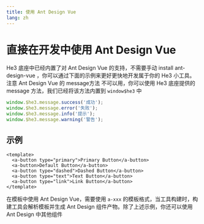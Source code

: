```yaml
---
title: 使用 Ant Design Vue
lang: zh
---
```


# 直接在开发中使用 Ant Design Vue

He3 底座中已经内置了对 Ant Design Vue 的支持，不需要手动 install ant-design-vue ，你可以通过下面的示例来更好更快地开发属于你的 He3 小工具。
注意 Ant Design Vue 的 message方法 不可以用，你可以使用 He3 底座提供的 message 方法，我们已经将该方法内置到 `window$he3` 中
```javascript
window.$he3.message.success('成功');
window.$he3.message.error('失败');
window.$he3.message.info('提示');
window.$he3.message.warning('警告');
```

## 示例

```vue
<template>
  <a-button type="primary">Primary Button</a-button>
  <a-button>Default Button</a-button>
  <a-button type="dashed">Dashed Button</a-button>
  <a-button type="text">Text Button</a-button>
  <a-button type="link">Link Button</a-button>
</template>

```

在模板中使用 Ant Design Vue，需要使用 `a-xxx` 的模板格式，当工具构建时，构建工具会解析模板并生成 Ant Design 组件产物。除了上述示例，你还可以使用 Ant Design 中其他组件

